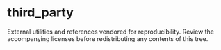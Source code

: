 # third_party

External utilities and references vendored for reproducibility. Review the accompanying licenses before redistributing any contents of this tree.
